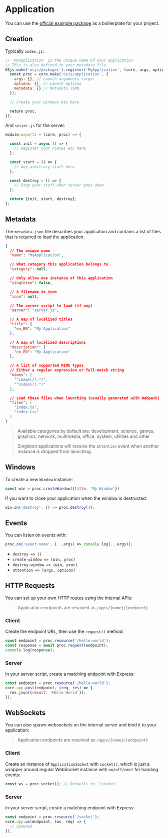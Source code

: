 # Application

You can use the [official example package](https://github.com/os-js/osjs-example-application) as a bolilerplate for your project.

## Creation

Typically `index.js`:

```javascript
// 'MyApplication' is the unique name of your application
// This is also defined in your metadata file
OSjs.make('osjs/packages').register('MyApplication', (core, args, options, metadata) => {
  const proc = core.make('osjs/application', {
    args: {}, // Launch arguments (argv)
    options: {}, // Launch options
    metadata: {} // Metadata JSON
  });

  // Create your windows etc here

  return proc;
});
```

And `server.js` for the server:

```javascript
module.exports = (core, proc) => {

  const init = async () => {
    // Register your routes etc here
  };

  const start = () => {
    // Any arbitrary stuff here
  };

  const destroy = () => {
    // Stop your stuff when server goes down
  };

  return {init, start, destroy};
};
```

## Metadata

The `metadata.json` file describes your application and contains a list of files that is required to load the application.

```json
{
  // The unique name
  "name": "MyApplication",

  // What category this application belongs to
  "category": null,

  // Only allow one instance of this application
  "singleton": false,

  // A filename to icon
  "icon": null,

  // The server script to load (if any)
  "server": "server.js",

  // A map of localized titles
  "title": {
    "en_EN": "My Application"
  },

  // A map of localized descriptions
  "description": {
    "en_EN": "My Application"
  },

  // A list of supported MIME types
  // Either a regular expression or full-match string
  "mimes": [
    "^image\/(.*)",
    "^video\/(.*)"
  ],

  // Load these files when launching (usually generated with Webpack)
  "files": [
    "index.js",
    "index.css"
  ]
}
```

> Available categories by default are: development, science, games, graphics, network, multimedia, office, system, utilities and other

> Singleton applications will receive the `attention` event when another instance is dropped from launching.

## Windows

To create a new `Window` instance:

```javascript
const win = proc.createWindow({title: 'My Window'})
```

If you want to close your application when the window is destructed:

```javascript
win.on('destroy', () => proc.destroy());
```

## Events

You can listen on events with:

```javascript
proc.on('event-name', (...args) => console.log(...args));
```

* `destroy => ()`
* `create-window => (win, proc)`
* `destroy-window => (win, proc)`
* `attention => (args, options)`

## HTTP Requests

You can set up your own HTTP routes using the internal APIs:

> Application endpoints are resolved as `/apps/{name}/{endpoint}`

### Client

Create the endpoint URL, then use the `request()` method:

```javascript
const endpoint = proc.resource('/hello-world');
const response = await proc.request(endpoint);
console.log(response);
```

### Server

In your server script, create a matching endpoint with Express:

```javascript
const endpoint = proc.resource('/hello-world');
core.app.post(endpoint, (req, res) => {
  res.json({result: 'Hello World'});
});
```

## WebSockets

You can also spawn websockets on the internal server and bind it to your application:

> Application endpoints are resolved as `/apps/{name}/{endpoint}`

### Client

Create an instance of `ApplicationSocket` with `socket()`, which is just a wrapper around regular WebSocket instance with `on/off/emit` for handing events:

```javascript
const ws = proc.socket(); // Defaults to '/socket'
```

### Server

In your server script, create a matching endpoint with Express:

```javascript
const endpoint = proc.resource('/socket');
core.app.ws(endpoint, (ws, req) => {
  // Spawned
});
```
